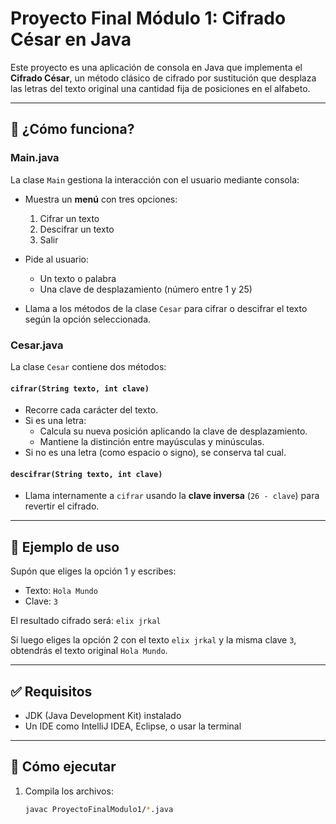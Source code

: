 # Proyecto Final Módulo 1: Cifrado César en Java

Este proyecto es una aplicación de consola en Java que implementa el **Cifrado César**, un método clásico de cifrado por sustitución que desplaza las letras del texto original una cantidad fija de posiciones en el alfabeto.


---

## 🔧 ¿Cómo funciona?

### Main.java

La clase `Main` gestiona la interacción con el usuario mediante consola:

- Muestra un **menú** con tres opciones:
  1. Cifrar un texto
  2. Descifrar un texto
  3. Salir

- Pide al usuario:
  - Un texto o palabra
  - Una clave de desplazamiento (número entre 1 y 25)

- Llama a los métodos de la clase `Cesar` para cifrar o descifrar el texto según la opción seleccionada.

### Cesar.java

La clase `Cesar` contiene dos métodos:

#### `cifrar(String texto, int clave)`
- Recorre cada carácter del texto.
- Si es una letra:
  - Calcula su nueva posición aplicando la clave de desplazamiento.
  - Mantiene la distinción entre mayúsculas y minúsculas.
- Si no es una letra (como espacio o signo), se conserva tal cual.

#### `descifrar(String texto, int clave)`
- Llama internamente a `cifrar` usando la **clave inversa** (`26 - clave`) para revertir el cifrado.

---

## 📌 Ejemplo de uso

Supón que eliges la opción 1 y escribes:

- Texto: `Hola Mundo`
- Clave: `3`

El resultado cifrado será: `elix jrkal`

Si luego eliges la opción 2 con el texto `elix jrkal` y la misma clave `3`, obtendrás el texto original `Hola Mundo`.

---

## ✅ Requisitos

- JDK (Java Development Kit) instalado
- Un IDE como IntelliJ IDEA, Eclipse, o usar la terminal

---

## 🚀 Cómo ejecutar

1. Compila los archivos:
   ```bash
   javac ProyectoFinalModulo1/*.java
   ```



